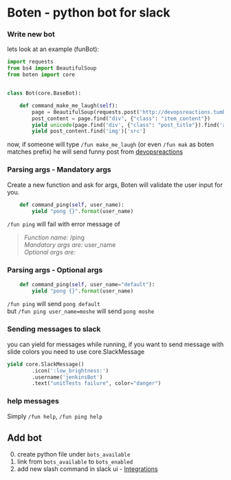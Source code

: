 # Boten - python bot for slack

### Write new bot
lets look at an example (funBot):
```python
import requests
from bs4 import BeautifulSoup
from boten import core


class Bot(core.BaseBot):

    def command_make_me_laugh(self):
        page = BeautifulSoup(requests.post('http://devopsreactions.tumblr.com/random').content)
        post_content = page.find("div", {"class": "item_content"})
        yield unicode(page.find('div', {"class": "post_title"}).find('a').contents[0])
        yield post_content.find('img')['src']

```
now, if someone will type `/fun make_me_laugh` (or even `/fun mak` as boten matches prefix) he will send funny post from [devopsreactions](http://devopsreactions.tumblr.com/)

### Parsing args - Mandatory args
Create a new function and ask for args, Boten will validate the user input for you.
```python
    def command_ping(self, user_name):
        yield "pong {}".format(user_name)
```
`/fun ping` will fail with error message of  
> *Function name:*​ /ping  
> ​*Mandatory args are:*​ user_name  
> ​*Optional args are:*​

### Parsing args - Optional args
```python
    def command_ping(self, user_name="default"):
        yield "pong {}".format(user_name)
```
`/fun ping` will send `pong default`  
but `/fun ping user_name=moshe` will send `pong moshe`

### Sending messages to slack
you can yield for messages while running, if you want to send message with slide colors you need to use core.SlackMessage
```python
yield core.SlackMessage()
        .icon(':low_brightness:')
        .username('jenkinsBot')
        .text("unitTests failure", color="danger")
```

### help messages
Simply `/fun help`, `/fun ping help`


## Add bot
0. create python file under `bots_available`
0. link from `bots_available` to `bots_enabled`
0. add new slash command in slack ui - [Integrations](https://forter.slack.com/services)
